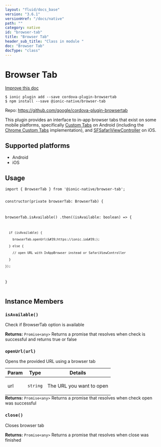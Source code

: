 ```yaml
---
layout: "fluid/docs_base"
version: "3.6.1"
versionHref: "/docs/native"
path: ""
category: native
id: "browser-tab"
title: "Browser Tab"
header_sub_title: "Class in module "
doc: "Browser Tab"
docType: "class"
---
```


<h1 class="api-title">Browser Tab</h1>

<a class="improve-v2-docs" href="http://github.com/driftyco/ionic-native/edit/master/src/@ionic-native/plugins/browser-tab/index.ts#L1">
  Improve this doc
</a>






<pre><code class="nohighlight">$ ionic plugin add --save cordova-plugin-browsertab
$ npm install --save @ionic-native/browser-tab
</code></pre>
<p>Repo:
  <a href="https://github.com/google/cordova-plugin-browsertab">
    https://github.com/google/cordova-plugin-browsertab
  </a>
</p>


<p>This plugin provides an interface to in-app browser tabs that exist on some mobile platforms, specifically <a href="http://developer.android.com/tools/support-library/features.html#custom-tabs">Custom Tabs</a> on Android (including the <a href="https://developer.chrome.com/multidevice/android/customtabs">Chrome Custom Tabs</a> implementation), and <a href="https://developer.apple.com/library/ios/documentation/SafariServices/Reference/SFSafariViewController_Ref/">SFSafariViewController</a> on iOS.</p>




<h2>Supported platforms</h2>
<ul>
  <li>Android</li><li>iOS</li>
</ul>






<h2>Usage</h2>
<pre><code>import { BrowserTab } from &#39;@ionic-native/browser-tab&#39;;

constructor(private browserTab: BrowserTab) {

  browserTab.isAvailable()
    .then((isAvailable: boolean) =&gt; {

      if (isAvailable) {

        browserTab.openUrl(&#39;https://ionic.io&#39;);

      } else {

        // open URL with InAppBrowser instead or SafariViewController

      }

    });


}
</code></pre>








<h2>Instance Members</h2>
<h3><a class="anchor" name="isAvailable" href="#isAvailable"></a><code>isAvailable()</code></h3>


Check if BrowserTab option is available


<div class="return-value" markdown="1">
  <i class="icon ion-arrow-return-left"></i>
  <b>Returns:</b> <code>Promise&lt;any&gt;</code> Returns a promise that resolves when check is successful and returns true or false
</div><h3><a class="anchor" name="openUrl" href="#openUrl"></a><code>openUrl(url)</code></h3>


Opens the provided URL using a browser tab
<table class="table param-table" style="margin:0;">
  <thead>
  <tr>
    <th>Param</th>
    <th>Type</th>
    <th>Details</th>
  </tr>
  </thead>
  <tbody>
  <tr>
    <td>
      url</td>
    <td>
      <code>string</code>
    </td>
    <td>
      <p>The URL you want to open</p>
</td>
  </tr>
  </tbody>
</table>

<div class="return-value" markdown="1">
  <i class="icon ion-arrow-return-left"></i>
  <b>Returns:</b> <code>Promise&lt;any&gt;</code> Returns a promise that resolves when check open was successful
</div><h3><a class="anchor" name="close" href="#close"></a><code>close()</code></h3>


Closes browser tab


<div class="return-value" markdown="1">
  <i class="icon ion-arrow-return-left"></i>
  <b>Returns:</b> <code>Promise&lt;any&gt;</code> Returns a promise that resolves when close was finished
</div>





